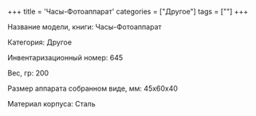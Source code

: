 +++
title = 'Часы-Фотоаппарат'
categories = ["Другое"]
tags = [""]
+++

Название модели, книги: Часы-Фотоаппарат

Категория: Другое

Инвентаризационный номер: 645

Вес, гр: 200

Размер аппарата  собранном виде, мм: 45x60x40

Материал корпуса: Сталь

